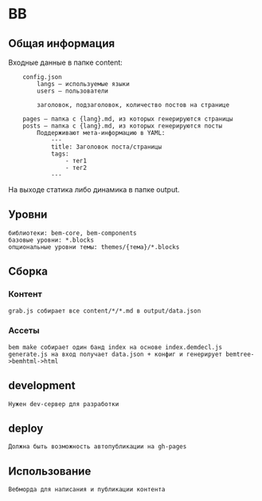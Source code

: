 # BB

## Общая информация

Входные данные в папке content:
```
    config.json
        langs — используемые языки
        users — пользователи

        заголовок, подзаголовок, количество постов на странице

    pages — папка с {lang}.md, из которых генерируются страницы
    posts — папка с {lang}.md, из которых генерируются посты
        Поддерживают мета-информацию в YAML:
            ---
            title: Заголовок поста/страницы
            tags:
                - тег1
                - тег2
            ---
```
На выходе статика либо динамика в папке output.

## Уровни
    библиотеки: bem-core, bem-components
    базовые уровни: *.blocks
    опциональные уровни темы: themes/{тема}/*.blocks

## Сборка

### Контент
    grab.js собирает все content/*/*.md в output/data.json
### Ассеты
    bem make собирает один банд index на основе index.demdecl.js
    generate.js на вход получает data.json + конфиг и генерирует bemtree->bemhtml->html

## development
    Нужен dev-сервер для разработки

## deploy
    Должна быть возможность автопубликации на gh-pages

## Использование
    Вебморда для написания и публикации контента
